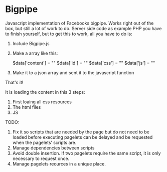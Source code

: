 Bigpipe
=======

Javascript implementation of Facebooks bigpipe. Works right out of the box, but still a lot of work to do.
Server side code as example PHP you have to finish yourself, but to get this to work, all you have to do is:

1. Include Bigpipe.js
2. Make a array like this:

  	$data['content'] = ""
		$data['id'] = ""
		$data['css'] = ""
		$data['js'] = ""
    
3. Make it to a json array and sent it to the javascript function
 
 
 That's it!
 
 It is loading the content in this 3 steps:
 
 1. First loaing all css resources
 2. The html files
 3. JS 


TODO:

1. Fix it so scripts that are needed by the page but do not need to be loaded before executing pagelets can be delayed and be requested when the pagelets’ scripts are.
2. Manage dependencies between scripts
3.  Avoid double insertion. If two pagelets require the same script, it is only necessary to request once.
4. Manage pagelets reources in a unique place. 

 

		

